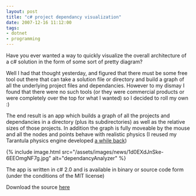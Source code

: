 ```yaml
---
layout: post
title: "c# project dependancy visualization"
date: 2007-12-16 11:12:00
tags:
- dotnet
- programming
---
```


Have you ever wanted a way to quickly visualize the overall architecture of a c# solution in the form of some sort of pretty diagram?    

Well I had that thought yesterday, and figured that there must be some free tool out there that can take a solution file or directory and build a graph of all the underlying project files and dependancies. However to my dismay I found that there were no such tools (or they were commercial products or were completely over the top for what I wanted) so I decided to roll my own :)     

The end result is an app which builds a graph of all the projects and dependancies in a directory (plus its subdirectories) as well as the relative sizes of those projects. In addition the graph is fully moveable by the mouse and all the nodes and points behave with realistic physics (I reused my Tarantula physics engine developed [a while back](http://www.sharpoblunto.com/News/2007/07/16/regarding-silverlight-services-and-somesuch))     

{% include image.html src="/assets/images/news/1d0EXdJnSke-6EEOmgNF7g.jpg" alt="dependancyAnalyzer" %}

The app is written in c# 2.0 and is available in binary or source code form (under the conditions of the MIT license)     

Download the source [here](https://github.com/mrsharpoblunto/dependancyanalyzer)
